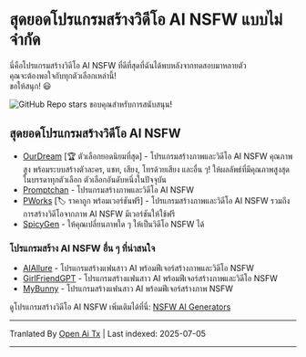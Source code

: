 # สุดยอดโปรแกรมสร้างวิดีโอ AI NSFW แบบไม่จำกัด

นี่คือโปรแกรมสร้างวิดีโอ AI NSFW ที่ดีที่สุดที่ฉันได้พบหลังจากทดสอบมาหลายตัว \
คุณจะต้องพอใจกับทุกตัวเลือกเหล่านี้!\
ขอให้สนุก! 😃 

![GitHub Repo stars](https://img.shields.io/github/stars/nsfw-ai-video-generator/nsfw-ai-video-generator-no-limit?style=social)
ขอบคุณสำหรับการสนับสนุน!

## สุดยอดโปรแกรมสร้างวิดีโอ AI NSFW

* [OurDream](https://ourdream.ai/create/?ref=nsfwgenxyz) [🏆 ตัวเลือกยอดนิยมที่สุด] - โปรแกรมสร้างภาพและวิดีโอ AI NSFW คุณภาพสูง พร้อมระบบสร้างตัวละคร, แชท, เสียง, โทรด้วยเสียง และอื่น ๆ! ให้ผลลัพธ์ที่มีคุณภาพสูงสุดในบรรดาทุกตัวเลือก ตัวเลือกอันดับหนึ่งในปัจจุบัน
* [Promptchan](https://nsfwgen.xyz/promptchan) - โปรแกรมสร้างภาพและวิดีโอ AI NSFW 
* [PWorks](https://nsfwgen.xyz/pornworks) [🏷️ ราคาถูก พร้อมเวอร์ชันฟรี] - โปรแกรมสร้างภาพและวิดีโอ AI NSFW รวมถึงการสร้างวิดีโอจากภาพ AI NSFW มีเวอร์ชันให้ใช้ฟรี
* [SpicyGen](https://nsfwgen.xyz/spicygen) - ให้คุณเปลี่ยนภาพใด ๆ ให้เป็นวิดีโอ NSFW ได้

### โปรแกรมสร้าง AI NSFW อื่น ๆ ที่น่าสนใจ
* [AIAllure](https://nsfwgen.xyz/aiallure) - โปรแกรมสร้างแฟนสาว AI พร้อมฟีเจอร์สร้างภาพและวิดีโอ NSFW
* [GirlFriendGPT](https://nsfwgen.xyz/girlfriendgpt) - โปรแกรมสร้างแฟนสาว AI พร้อมฟีเจอร์สร้างภาพและวิดีโอ NSFW
* [MyBunny](https://nsfwgen.xyz/mybunny) - โปรแกรมสร้างแฟนสาว AI พร้อมฟีเจอร์สร้างภาพ NSFW

ดูโปรแกรมสร้างวิดีโอ AI NSFW เพิ่มเติมได้ที่นี่: [NSFW AI Generators](https://linktr.ee/nsfwaigenerators)


---

Tranlated By [Open Ai Tx](https://github.com/OpenAiTx/OpenAiTx) | Last indexed: 2025-07-05

---